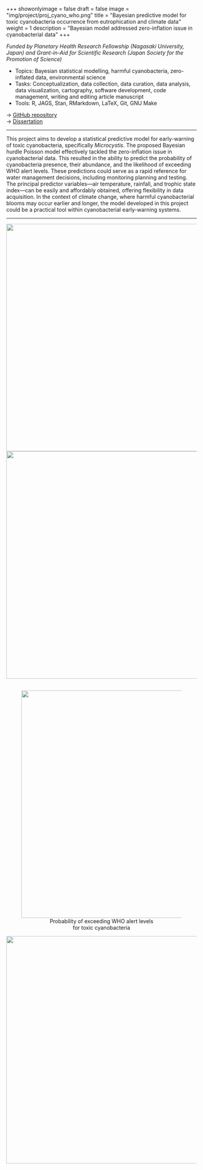 +++
showonlyimage = false
draft = false
image = "img/project/proj_cyano_who.png"
title = "Bayesian predictive model for toxic cyanobacteria occurrence from eutrophication and climate data"
weight = 1
description = "Bayesian model addressed zero-inflation issue in cyanobacterial data"
+++

*Funded by Planetary Health Research Fellowship (Nagasaki University, Japan) and Grant-in-Aid for Scientific Research (Japan Society for the Promotion of Science)*

- Topics: Bayesian statistical modelling, harmful cyanobacteria, zero-inflated data, environmental science
- Tasks: Conceptualization, data collection, data curation, data analysis, data visualization, cartography, software development, code management, writing and editing article manuscript
- Tools: R, JAGS, Stan, RMarkdown, LaTeX, Git, GNU Make

→ [GitHub repository](link)  
→ [Dissertation](https://nagasaki-u.repo.nii.ac.jp/records/28153)

<hr>

This project aims to develop a statistical predictive model for early-warning of toxic cyanobacteria, specifically *Microcystis*. 
The proposed Bayesian hurdle Poisson model effectively tackled the zero-inflation issue in cyanobacterial data. 
This resulted in the ability to predict the probability of cyanobacteria presence, their abundance, and the likelihood of exceeding WHO alert levels. 
These predictions could serve as a rapid reference for water management decisions, including monitoring planning and testing. 
The principal predictor variables—air temperature, rainfall, and trophic state index—can be easily and affordably obtained, offering flexibility in data acquisition. 
In the context of climate change, where harmful cyanobacterial blooms may occur earlier and longer, the model developed in this project could be a practical tool within cyanobacterial early-warning systems.  

<hr>

</div>

<div class="row">
  <div class="col-md-6" markdown="1">
  <img height="600px" class="center-block" src="/img/project/proj_cyano_logit.png">
  </div>
  
  <div class="col-md-6" markdown="1">
  <img height="600px" class="center-block" src="/img/project/proj_cyano_abundance.png">
  </div>

</div>

<br>

<div class="row">
  <div class="col-md-6" markdown="1">
  <figure>
  <img height="600px" class="center-block" src="/img/project/proj_cyano_who.png" />
  <figcaption align="center">Probability of exceeding WHO alert levels <br> for toxic cyanobacteria</figcaption>
  </figure>

  </div>
  
  <div class="col-md-6" markdown="1">
  <img height="600px" class="center-block" src="/img/project/proj_cyano_map_naga.png">
  </div>








